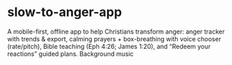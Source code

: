 # slow-to-anger-app
A mobile-first, offline app to help Christians transform anger: anger tracker with trends &amp; export, calming prayers + box-breathing with voice chooser (rate/pitch), Bible teaching (Eph 4:26; James 1:20), and “Redeem your reactions” guided plans. Background music
